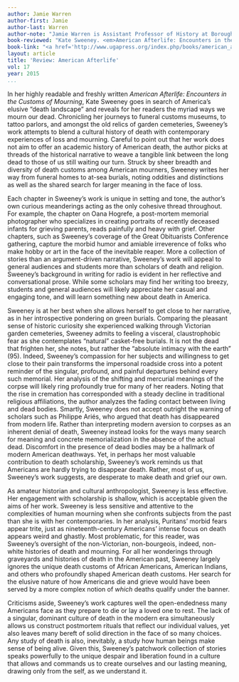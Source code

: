 ```yaml
---
author: Jamie Warren
author-first: Jamie
author-last: Warren
author-note: "Jamie Warren is Assistant Professor of History at Borough of Manhattan Community College."
book-reviewed: "Kate Sweeney. <em>American Afterlife: Encounters in the Customs of American Mourning</em>. Athens: University of Georgia Press, 2014. xiv + 216 pp. ISBN 978-0-8203-4600-7."
book-link: "<a href='http://www.ugapress.org/index.php/books/american_afterlife'>Publisher's Website </a>"
layout: article
title: 'Review: American Afterlife'
vol: 17
year: 2015
...
```


In her highly readable and freshly written *American Afterlife: Encounters in the Customs of Mourning*, Kate Sweeney goes in search of America’s elusive “death landscape” and reveals for her readers the myriad ways we mourn our dead. Chronicling her journeys to funeral customs museums, to tattoo parlors, and amongst the old relics of garden cemeteries, Sweeney’s work attempts to blend a cultural history of death with contemporary experiences of loss and mourning. Careful to point out that her work does not aim to offer an academic history of American death, the author picks at threads of the historical narrative to weave a tangible link between the long dead to those of us still waiting our turn. Struck by sheer breadth and diversity of death customs among American mourners, Sweeney writes her way from funeral homes to at-sea burials, noting oddities and distinctions as well as the shared search for larger meaning in the face of loss. 

Each chapter in Sweeney’s work is unique in setting and tone, the author’s own curious meanderings acting as the only cohesive thread throughout. For example, the chapter on Oana Hogrefe, a post-mortem memorial photographer who specializes in creating portraits of recently deceased infants for grieving parents, reads painfully and heavy with grief. Other chapters, such as Sweeney’s coverage of the Great Obituarists Conference gathering, capture the morbid humor and amiable irreverence of folks who make hobby or art in the face of the inevitable reaper. More a collection of stories than an argument-driven narrative, Sweeney’s work will appeal to general audiences and students more than scholars of death and religion. Sweeney’s background in writing for radio is evident in her reflective and conversational prose. While some scholars may find her writing too breezy, students and general audiences will likely appreciate her casual and engaging tone, and will learn something new about death in America.  

Sweeney is at her best when she allows herself to get close to her narrative, as in her introspective pondering on green burials. Comparing the pleasant sense of historic curiosity she experienced walking through Victorian garden cemeteries, Sweeney admits to feeling a visceral, claustrophobic fear as she contemplates “natural” casket-free burials. It is not the dead that frighten her, she notes, but rather the “absolute intimacy with the earth” (95). Indeed, Sweeney’s compassion for her subjects and willingness to get close to their pain transforms the impersonal roadside cross into a potent reminder of the singular, profound, and painful departures behind every such memorial.  Her analysis of the shifting and mercurial meanings of the corpse will likely ring profoundly true for many of her readers. Noting that the rise in cremation has corresponded with a steady decline in traditional religious affiliations, the author analyzes the fading contact between living and dead bodies. Smartly, Sweeney does not accept outright the warning of scholars such as Philippe Ariés, who argued that death has disappeared from modern life. Rather than interpreting modern aversion to corpses as an inherent denial of death, Sweeney instead looks for the ways many search for meaning and concrete memorialization in the absence of the actual dead. Discomfort in the presence of dead bodies may be a hallmark of modern American deathways. Yet, in perhaps her most valuable contribution to death scholarship, Sweeney’s work reminds us that Americans are hardly trying to disappear death. Rather, most of us, Sweeney’s work suggests, are desperate to make death and grief our own.   

As amateur historian and cultural anthropologist, Sweeney is less effective. Her engagement with scholarship is shallow, which is acceptable given the aims of her work. Sweeney is less sensitive and attentive to the complexities of human mourning when she confronts subjects from the past than she is with her contemporaries. In her analysis, Puritans’ morbid fears appear trite, just as nineteenth-century Americans’ intense focus on death appears weird and ghastly. Most problematic, for this reader, was Sweeney’s oversight of the non-Victorian, non-bourgeois, indeed, non-white histories of death and mourning. For all her wonderings through graveyards and histories of death in the American past, Sweeney largely ignores the unique death customs of African Americans, American Indians, and others who profoundly shaped American death customs. Her search for the elusive nature of how Americans die and grieve would have been served by a more complex notion of *which* deaths qualify under the banner. 

Criticisms aside, Sweeney’s work captures well the open-endedness many Americans face as they prepare to die or lay a loved one to rest. The lack of a singular, dominant culture of death in the modern era simultaneously allows us construct postmortem rituals that reflect our individual values, yet also leaves many bereft of solid direction in the face of so many choices. Any study of death is also, inevitably, a study how human beings make sense of being alive. Given this, Sweeney’s patchwork collection of stories speaks powerfully to the unique despair and liberation found in a culture that allows and commands us to create ourselves and our lasting meaning, drawing only from the self, as we understand it. 
